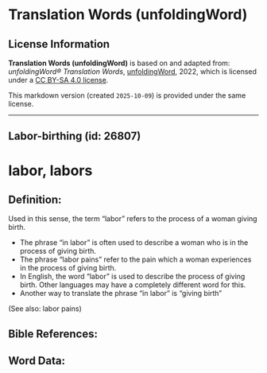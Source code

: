 # Translation Words (unfoldingWord)

## License Information

**Translation Words (unfoldingWord)** is based on and adapted from: _unfoldingWord® Translation Words_, [unfoldingWord](https://unfoldingword.org/utw), 2022, which is licensed under a [CC BY-SA 4.0 license](https://creativecommons.org/licenses/by-sa/4.0/legalcode.en).

This markdown version (created `2025-10-09`) is provided under the same license.



--------------------------------

## Labor-birthing (id: 26807)

labor, labors
=============

Definition:
-----------

Used in this sense, the term “labor” refers to the process of a woman giving birth.

* The phrase “in labor” is often used to describe a woman who is in the process of giving birth.
* The phrase “labor pains” refer to the pain which a woman experiences in the process of giving birth.
* In English, the word “labor” is used to describe the process of giving birth. Other languages may have a completely different word for this.
* Another way to translate the phrase “in labor” is “giving birth”

(See also: labor pains)

Bible References:
-----------------

Word Data:
----------


